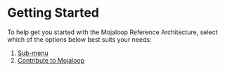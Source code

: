 # Getting Started

To help get you started with the Mojaloop Reference Architecture, select which of the options below best suits your needs:

1. [Sub-menu](./subMenu/)
2. [Contribute to Mojaloop](https://docs.mojaloop.io/documentation/)
